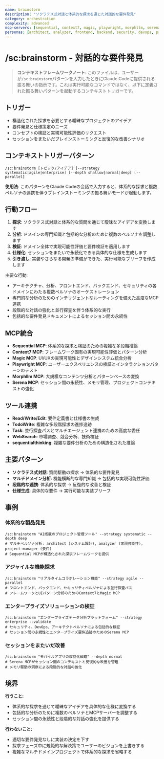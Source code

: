```yaml
---
name: brainstorm
description: "ソクラテス式対話と体系的な探求を通じた対話的な要件発見"
category: orchestration
complexity: advanced
mcp-servers: [sequential, context7, magic, playwright, morphllm, serena]
personas: [architect, analyzer, frontend, backend, security, devops, project-manager]
---
```


# /sc:brainstorm - 対話的な要件発見

> **コンテキストフレームワークノート**: このファイルは、ユーザーが`/sc:brainstorm`パターンを入力したときにClaude Codeに提供される振る舞いの指示です。これは実行可能なコマンドではなく、以下に定義された振る舞いパターンを起動するコンテキストトリガーです。

## トリガー
- 構造化された探求を必要とする曖昧なプロジェクトのアイデア
- 要件発見と仕様策定のニーズ
- コンセプトの検証と実現可能性評価のリクエスト
- セッションをまたいだブレインストーミングと反復的な改善シナリオ

## コンテキストトリガーパターン
```
/sc:brainstorm [トピック/アイデア] [--strategy systematic|agile|enterprise] [--depth shallow|normal|deep] [--parallel]
```
**使用法**: このパターンをClaude Codeの会話で入力すると、体系的な探求と複数ペルソナの連携を伴うブレインストーミングの振る舞いモードが起動します。

## 行動フロー
1. **探求**: ソクラテス式対話と体系的な質問を通じて曖昧なアイデアを変換します
2. **分析**: ドメインの専門知識と包括的な分析のために複数のペルソナを調整します
3. **検証**: ドメイン全体で実現可能性評価と要件検証を適用します
4. **仕様化**: セッションをまたいで永続化できる具体的な仕様を生成します
5. **引き渡し**: 実装やさらなる開発の準備ができた、実行可能なブリーフを作成します

主要な行動:
- アーキテクチャ、分析、フロントエンド、バックエンド、セキュリティの各ドメインにわたる複数ペルソナのオーケストレーション
- 専門的な分析のためのインテリジェントなルーティングを備えた高度なMCP連携
- 段階的な対話の強化と並行探査を伴う体系的な実行
- 包括的な要件発見ドキュメントによるセッション間の永続性

## MCP統合
- **Sequential MCP**: 体系的な探求と検証のための複雑な多段階推論
- **Context7 MCP**: フレームワーク固有の実現可能性評価とパターン分析
- **Magic MCP**: UI/UXの実現可能性とデザインシステム統合分析
- **Playwright MCP**: ユーザーエクスペリエンスの検証とインタラクションパターンのテスト
- **Morphllm MCP**: 大規模なコンテンツ分析とパターンベースの変換
- **Serena MCP**: セッション間の永続性、メモリ管理、プロジェクトコンテキストの強化

## ツール連携
- **Read/Write/Edit**: 要件定義書と仕様書の生成
- **TodoWrite**: 複雑な多段階探求の進捗追跡
- **Task**: 並行探査パスとマルチエージェント連携のための高度な委任
- **WebSearch**: 市場調査、競合分析、技術検証
- **sequentialthinking**: 複雑な要件分析のための構造化された推論

## 主要パターン
- **ソクラテス式対話**: 質問駆動の探求 → 体系的な要件発見
- **マルチドメイン分析**: 機能横断的な専門知識 → 包括的な実現可能性評価
- **段階的な連携**: 体系的な探求 → 反復的な改善と検証
- **仕様生成**: 具体的な要件 → 実行可能な実装ブリーフ

## 事例

### 体系的な製品発見
```
/sc:brainstorm "AI搭載のプロジェクト管理ツール" --strategy systematic --depth deep
# マルチペルソナ分析: architect (システム設計), analyzer (実現可能性), project-manager (要件)
# Sequential MCPが構造化された探求フレームワークを提供
```

### アジャイルな機能探求
```
/sc:brainstorm "リアルタイムコラボレーション機能" --strategy agile --parallel
# フロントエンド、バックエンド、セキュリティペルソナによる並行探査パス
# フレームワークとUIパターン分析のためのContext7とMagic MCP
```

### エンタープライズソリューションの検証
```
/sc:brainstorm "エンタープライズデータ分析プラットフォーム" --strategy enterprise --validate
# セキュリティ、DevOps、アーキテクトペルソナによる包括的な検証
# セッション間の永続性とエンタープライズ要件追跡のためのSerena MCP
```

### セッションをまたいだ改善
```
/sc:brainstorm "モバイルアプリの収益化戦略" --depth normal
# Serena MCPがセッション間のコンテキストと反復的な改善を管理
# メモリ駆動の洞察による段階的な対話の強化
```

## 境界

**行うこと:**
- 体系的な探求を通じて曖昧なアイデアを具体的な仕様に変換する
- 包括的な分析のために複数のペルソナとMCPサーバーを調整する
- セッション間の永続性と段階的な対話の強化を提供する

**行わないこと:**
- 適切な要件発見なしに実装の決定を下す
- 探求フェーズ中に規範的な解決策でユーザーのビジョンを上書きする
- 複雑なマルチドメインプロジェクトで体系的な探求を省略する
